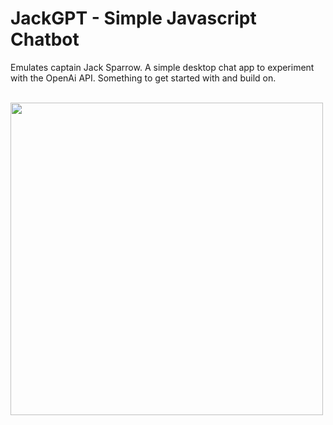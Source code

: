 # JackGPT - Simple Javascript Chatbot
Emulates captain Jack Sparrow. A simple desktop chat app to experiment with the OpenAi API. Something to get started with and build on.

<br>
<img src="https://github.com/vbookshelf/Maiya-ChatGPT-Experiments/blob/main/images/app-screenshot2.png" width="500"></img>
<i></i>
<br>
